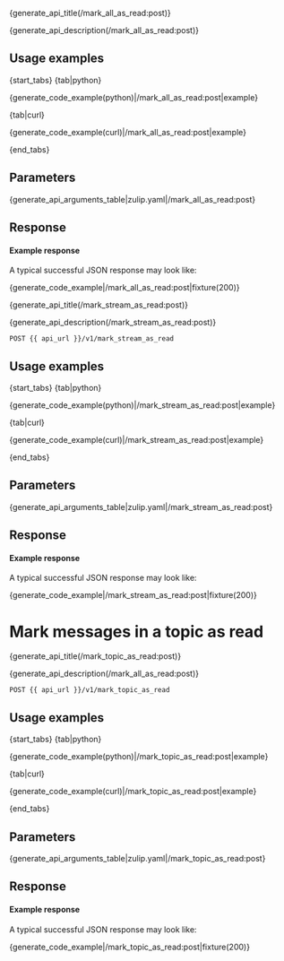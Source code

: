 {generate_api_title(/mark_all_as_read:post)}

{generate_api_description(/mark_all_as_read:post)}

## Usage examples

{start_tabs}
{tab|python}

{generate_code_example(python)|/mark_all_as_read:post|example}

{tab|curl}

{generate_code_example(curl)|/mark_all_as_read:post|example}

{end_tabs}

## Parameters

{generate_api_arguments_table|zulip.yaml|/mark_all_as_read:post}

## Response

#### Example response

A typical successful JSON response may look like:

{generate_code_example|/mark_all_as_read:post|fixture(200)}


{generate_api_title(/mark_stream_as_read:post)}

{generate_api_description(/mark_stream_as_read:post)}

`POST {{ api_url }}/v1/mark_stream_as_read`

## Usage examples

{start_tabs}
{tab|python}

{generate_code_example(python)|/mark_stream_as_read:post|example}

{tab|curl}

{generate_code_example(curl)|/mark_stream_as_read:post|example}

{end_tabs}

## Parameters

{generate_api_arguments_table|zulip.yaml|/mark_stream_as_read:post}

## Response

#### Example response

A typical successful JSON response may look like:

{generate_code_example|/mark_stream_as_read:post|fixture(200)}


# Mark messages in a topic as read
{generate_api_title(/mark_topic_as_read:post)}

{generate_api_description(/mark_all_as_read:post)}

`POST {{ api_url }}/v1/mark_topic_as_read`

## Usage examples

{start_tabs}
{tab|python}

{generate_code_example(python)|/mark_topic_as_read:post|example}

{tab|curl}

{generate_code_example(curl)|/mark_topic_as_read:post|example}

{end_tabs}

## Parameters

{generate_api_arguments_table|zulip.yaml|/mark_topic_as_read:post}

## Response

#### Example response

A typical successful JSON response may look like:

{generate_code_example|/mark_topic_as_read:post|fixture(200)}
